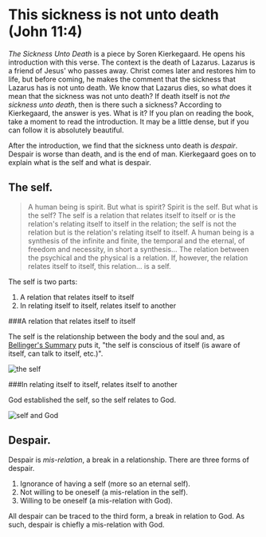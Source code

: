 This sickness is not unto death (John 11:4)
===========================================

_The Sickness Unto Death_ is a piece by Soren Kierkegaard. He opens his introduction with this
verse. The context is the death of Lazarus. Lazarus is a friend of Jesus' who passes away.
Christ comes later and restores him to life, but before coming, he makes the comment that the
sickness that Lazarus has is not unto death. We know that Lazarus dies, so what does it mean
that the sickness was not unto death? If death itself is not _the sickness unto death_, then is
there such a sickness? According to Kierkegaard, the answer is yes. What is it? If you plan on
reading the book, take a moment to read the introduction. It may be a little dense, but if you
can follow it is absolutely beautiful.

After the introduction, we find that the sickness unto death is _despair_. Despair is worse
than death, and is the end of man. Kierkegaard goes on to explain what is the self and what is
despair.

The self.
---------

> A human being is spirit. But what is spirit? Spirit is the self. But what is the self? The
> self is a relation that relates itself to itself or is the relation's relating itself to
> itself in the relation; the self is not the relation but is the relation's relating itself to
> itself. A human being is a synthesis of the infinite and finite, the temporal and the
> eternal, of freedom and necessity, in short a synthesis... The relation between the psychical
> and the physical is a relation. If, however, the relation relates itself to itself, this
> relation... is a self.

The self is two parts:

1. A relation that relates itself to itself
2. In relating itself to itself, relates itself to another

###A relation that relates itself to itself

The self is the relationship between the body and the soul and, as [Bellinger's Summary][] puts
it, "the self is conscious of itself (is aware of itself, can talk to itself, etc.)".

![the self][]

###In relating itself to itself, relates itself to another

God established the self, so the self relates to God.

![self and God][]

Despair.
--------

Despair is _mis-relation_, a break in a relationship. There are three forms of despair.

1. Ignorance of having a self (more so an eternal self).
2. Not willing to be oneself (a mis-relation in the self).
3. Willing to be oneself (a mis-relation with God).

All despair can be traced to the third form, a break in relation to God. As such, despair is
chiefly a mis-relation with God.

[Bellinger's Summary]: http://lib.tcu.edu/staff/bellinger/60023/summary_of_SicknessUD.htm
[the self]: images/self1.png
[self and God]: images/self-and-god1.png
